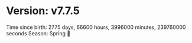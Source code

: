 # Version: v7.7.5
Time since birth: 2775 days, 66600 hours, 3996000 minutes, 239760000 seconds
Season: Spring 🌸
